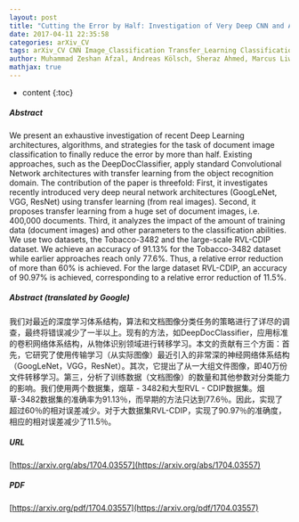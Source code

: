 ```yaml
---
layout: post
title: "Cutting the Error by Half: Investigation of Very Deep CNN and Advanced Training Strategies for Document Image Classification"
date: 2017-04-11 22:35:58
categories: arXiv_CV
tags: arXiv_CV CNN Image_Classification Transfer_Learning Classification Deep_Learning Recognition
author: Muhammad Zeshan Afzal, Andreas Kölsch, Sheraz Ahmed, Marcus Liwicki
mathjax: true
---
```


* content
{:toc}

##### Abstract
We present an exhaustive investigation of recent Deep Learning architectures, algorithms, and strategies for the task of document image classification to finally reduce the error by more than half. Existing approaches, such as the DeepDocClassifier, apply standard Convolutional Network architectures with transfer learning from the object recognition domain. The contribution of the paper is threefold: First, it investigates recently introduced very deep neural network architectures (GoogLeNet, VGG, ResNet) using transfer learning (from real images). Second, it proposes transfer learning from a huge set of document images, i.e. 400,000 documents. Third, it analyzes the impact of the amount of training data (document images) and other parameters to the classification abilities. We use two datasets, the Tobacco-3482 and the large-scale RVL-CDIP dataset. We achieve an accuracy of 91.13% for the Tobacco-3482 dataset while earlier approaches reach only 77.6%. Thus, a relative error reduction of more than 60% is achieved. For the large dataset RVL-CDIP, an accuracy of 90.97% is achieved, corresponding to a relative error reduction of 11.5%.

##### Abstract (translated by Google)
我们对最近的深度学习体系结构，算法和文档图像分类任务的策略进行了详尽的调查，最终将错误减少了一半以上。现有的方法，如DeepDocClassifier，应用标准的卷积网络体系结构，从物体识别领域进行转移学习。本文的贡献有三个方面：首先，它研究了使用传输学习（从实际图像）最近引入的非常深的神经网络体系结构（GoogLeNet，VGG，ResNet）。其次，它提出了从一大组文件图像，即40万份文件转移学习。第三，分析了训练数据（文档图像）的数量和其他参数对分类能力的影响。我们使用两个数据集，烟草 -  3482和大型RVL  -  CDIP数据集。烟草-3482数据集的准确率为91.13％，而早期的方法只达到77.6％。因此，实现了超过60％的相对误差减少。对于大数据集RVL-CDIP，实现了90.97％的准确度，相应的相对误差减少了11.5％。

##### URL
[https://arxiv.org/abs/1704.03557](https://arxiv.org/abs/1704.03557)

##### PDF
[https://arxiv.org/pdf/1704.03557](https://arxiv.org/pdf/1704.03557)

